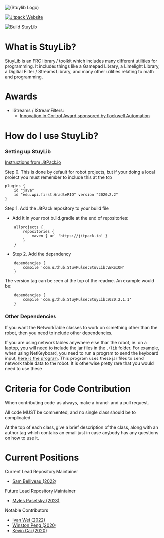 ![(Stuylib Logo)](https://github.com/StuyPulse/StuyLib/raw/main/pictures/StuyLib%20Banner.png)

[![Jitpack Website](https://jitpack.io/v/StuyPulse/StuyLib.svg)](https://jitpack.io/#StuyPulse/StuyLib)

![Build StuyLib](https://github.com/StuyPulse/StuyLib/workflows/Build%20StuyLib/badge.svg)

# What is StuyLib?

StuyLib is an FRC library / toolkit which includes many different utilities for programming. It includes things like a Gamepad Library, a Limelight Library, a Digitial Filter / Streams Library, and many other utilities relating to math and programming.

# Awards

- IStreams / IStreamFilters: 
	- [Innovation in Control Award sponsored by Rockwell Automation](https://www.thebluealliance.com/event/2020scmb#awards)

# How do I use StuyLib?

### Setting up StuyLib

[Instructions from JitPack.io](https://jitpack.io/#StuyPulse/StuyLib)

Step 0. This is done by default for robot projects, but if your doing a local project you must remember to include this at the top
```
plugins {
    id "java"
    id "edu.wpi.first.GradleRIO" version "2020.2.2"
}
```

Step 1. Add the JitPack repository to your build file

 - Add it in your root build.gradle at the end of repositories:
```
	allprojects {
		repositories {
			maven { url 'https://jitpack.io' }
		}
	}
```

 - Step 2. Add the dependency
```
	dependencies {
	    compile 'com.github.StuyPulse:StuyLib:VERSION'
	}
```

The version tag can be seen at the top of the readme. An example would be:
```
	dependencies {
	    compile 'com.github.StuyPulse:StuyLib:2020.2.1.1'
	}
```


### Other Dependencies

If you want the NetworkTable classes to work on something other than the robot, then you need to include other dependencies.

If you are using network tables anywhere else than the robot, ie. on a laptop, you will need to include the jar files in the `./lib` folder. For example, when using NetKeyboard, you need to run a program to send the keyboard input, [here is the program](https://github.com/Sam-Belliveau/NetworkKeyboardServer). This program uses these jar files to send network table data to the robot. It is otherwise pretty rare that you would need to use these

# Criteria for Code Contribution

When contributing code, as always, make a branch and a pull request.

All code MUST be commented, and no single class should be to complicated.

At the top of each class, give a brief description of the class, along with an author tag which contains an email just in case anybody has any questions on how to use it.

# Current Positions

Current Lead Repository Maintainer

 - [Sam Belliveau (2022)](https://github.com/Sam-Belliveau)

Future Lead Repository Maintainer

 - [Myles Pasetsky (2023)](https://github.com/selym3)

Notable Contributors

 - [Ivan Wei (2022)](https://github.com/iwei20)
 - [Winston Peng (2020)](https://github.com/CreativePenguin)
 - [Kevin Cai (2020)](https://github.com/Kevin16777126)
